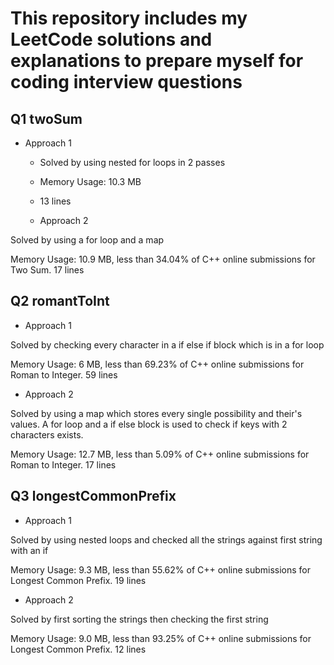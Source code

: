 # This repository includes my LeetCode solutions and explanations to prepare myself for coding interview questions

## Q1 twoSum

- Approach 1

    - Solved by using nested for loops in 2 passes

    - Memory Usage: 10.3 MB

    - 13 lines

    - Approach 2 

Solved by using a for loop and a map 

Memory Usage: 10.9 MB, less than 34.04% of C++ online submissions for Two Sum. 17 lines

## Q2 romantToInt

- Approach 1

Solved by checking every character in a if else if block which is in a for loop

Memory Usage: 6 MB, less than 69.23% of C++ online submissions for Roman to Integer. 59 lines
- Approach 2 

Solved by using a map which stores every single possibility and their's values. A for loop and a if else block is used to check if keys with 2 characters exists.

Memory Usage: 12.7 MB, less than 5.09% of C++ online submissions for Roman to Integer. 17 lines

## Q3 longestCommonPrefix

- Approach 1

Solved by using nested loops and checked all the strings against first string with an if 

Memory Usage: 9.3 MB, less than 55.62% of C++ online submissions for Longest Common Prefix. 19 lines

- Approach 2

Solved by first sorting the strings then checking the first string

Memory Usage: 9.0 MB, less than 93.25% of C++ online submissions for Longest Common Prefix. 12 lines